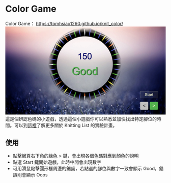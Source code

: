 Color Game
======
Color Game： https://tomhsiao1260.github.io/knit_color/
<br>
![Alt text](/resource/img/screenshot.png)
<br>
這是個辨認色碼的小遊戲，透過這個小遊戲你可以熟悉並加快找出特定腳位的時間。可以到[這裡](https://github.com/TomHsiao1260/knit_list)了解更多關於 Knitting List 的實驗計畫。

使用
------
* 點擊網頁右下角的綠色 > 鍵，會出現各個色碼對應到顏色的說明
* 點選 Start 鍵開始遊戲，此時中間會出現數字
* 可用滑鼠點擊圓形框周邊的鋸齒，若點選的腳位與數字一致會顯示 Good，錯誤則會顯示 Oops
